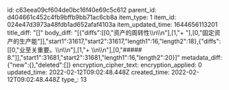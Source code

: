 id: c63eea09cf604de0bc16f40e69c5c612
parent_id: d404661c452c4fb9bffb9bb71ac6cb8a
item_type: 1
item_id: 024e47d3973a48fdb1ad652afaf4103a
item_updated_time: 1644656113201
title_diff: "[]"
body_diff: "[{\"diffs\":[[0,\"资产的周转性\\\n\\\n\"],[1,\"+ \"],[0,\"固定资产的生产能\"]],\"start1\":31617,\"start2\":31617,\"length1\":16,\"length2\":18},{\"diffs\":[[0,\"业至关重要。\\\n\\\n\"],[1,\"+ \\\n\\\n\"],[0,\"##### 8.\"]],\"start1\":31681,\"start2\":31681,\"length1\":16,\"length2\":20}]"
metadata_diff: {"new":{},"deleted":[]}
encryption_cipher_text: 
encryption_applied: 0
updated_time: 2022-02-12T09:02:48.448Z
created_time: 2022-02-12T09:02:48.448Z
type_: 13